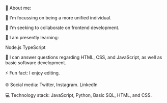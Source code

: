 💫 About me:

🔭 I'm focussing on being a more unified individual.

👯 I'm seeking to collaborate on frontend development.

🌱 I am presently learning:

Node.js TypeScript

💬 I can answer questions regarding HTML, CSS, and JavaScript, as well as basic software development.

⚡ Fun fact: I enjoy editing.

🌐 Social media: Twitter, Instagram. LinkedIn 

💻 Technology stack: JavaScript, Python, Basic SQL, HTML, and CSS. 



